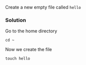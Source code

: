 Create a new empty file called `hello`
<br>
### Solution
Go to the home directory
```plain
cd ~
```
Now we create the file
```plain
touch hello
```
